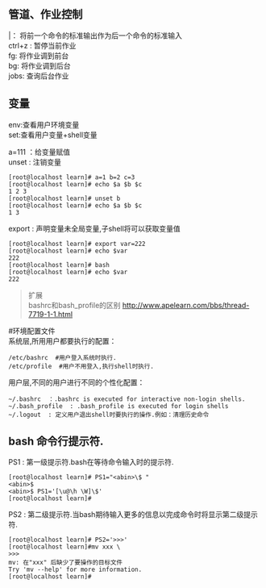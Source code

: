 ## 管道、作业控制  
|： 将前一个命令的标准输出作为后一个命令的标准输入  
ctrl+z : 暂停当前作业  
fg: 将作业调到前台  
bg: 将作业调到后台  
jobs: 查询后台作业  

## 变量    
env:查看用户环境变量    
set:查看用户变量+shell变量    

a=111 ：给变量赋值    
unset : 注销变量    
```    
[root@localhost learn]# a=1 b=2 c=3    
[root@localhost learn]# echo $a $b $c    
1 2 3    
[root@localhost learn]# unset b    
[root@localhost learn]# echo $a $b $c    
1 3    
```    
export : 声明变量未全局变量,子shell将可以获取变量值    
```    
[root@localhost learn]# export var=222    
[root@localhost learn]# echo $var    
222    
[root@localhost learn]# bash    
[root@localhost learn]# echo $var    
222    
```    

> 扩展    
bashrc和bash_profile的区别 http://www.apelearn.com/bbs/thread-7719-1-1.html  

#环境配置文件    
系统层,所用用户都要执行的配置：    
```    
/etc/bashrc  #用户登入系统时执行.    
/etc/profile  #用户不用登入,执行shell时执行.    
```    
用户层,不同的用户进行不同的个性化配置：    
```    
~/.bashrc  ：.bashrc is executed for interactive non-login shells.    
~/.bash_profile  : .bash_profile is executed for login shells    
~/.logout  : 定义用户退出shell时要执行的操作.例如：清理历史命令    
```    

## bash 命令行提示符.    
PS1 : 第一级提示符.bash在等待命令输入时的提示符.    
```    
[root@localhost learn]# PS1="<abin>\$ "    
<abin>$     
<abin>$ PS1='[\u@\h \W]\$'    
[root@localhost learn]#    
```    
PS2 : 第二级提示符.当bash期待输入更多的信息以完成命令时将显示第二级提示符.    
```    
[root@localhost learn]# PS2='>>>'    
[root@localhost learn]#mv xxx \    
>>>    
mv: 在"xxx" 后缺少了要操作的目标文件    
Try 'mv --help' for more information.    
[root@localhost learn]#    
```    
